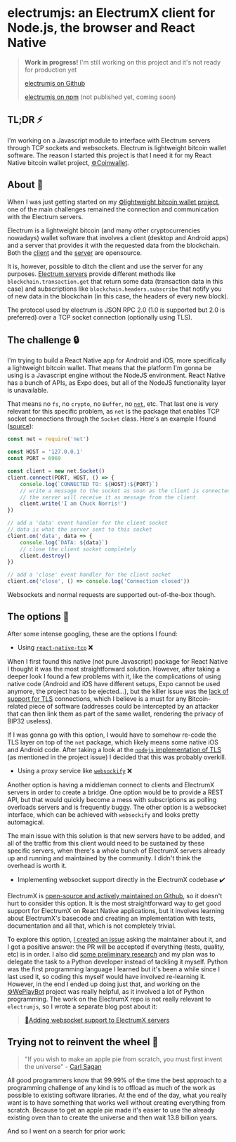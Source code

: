 # electrumjs: an ElectrumX client for Node.js, the browser and React Native

> **Work in progress!** I'm still working on this project and it's not ready for production yet
>
> [electrumjs on Github](https://github.com/DaniGuardiola/electrumjs)
>
> [electrumjs on npm](https://www.npmjs.com/package/electrumjs) (not published yet, coming soon)

## TL;DR ⚡️

I'm working on a Javascript module to interface with Electrum servers through TCP sockets and websockets. Electrum is lightweight bitcoin wallet software. The reason I started this project is that I need it for my React Native bitcoin wallet project, [⚙️Coinwallet](./projects/coinwallet).

## About 📃

When I was just getting started on my [⚙️lightweight bitcoin wallet project](./projects/coinwallet), one of the main challenges remained the connection and communication with the Electrum servers.

Electrum is a lightweight bitcoin (and many other cryptocurrencies nowadays) wallet software that involves a client (desktop and Android apps) and a server that provides it with the requested data from the blockchain. Both the [client](https://github.com/spesmilo/electrum) and the [server](https://github.com/kyuupichan/electrumx) are opensource.

It is, however, possible to ditch the client and use the server for any purposes. [Electrum servers](https://electrumx.readthedocs.io/en/latest/protocol-methods.html) provide different methods like `blockchain.transaction.get` that return some data (transaction data in this case) and subscriptions like `blockchain.headers.subscribe` that notify you of new data in the blockchain (in this case, the headers of every new block).

The protocol used by electrum is JSON RPC 2.0 (1.0 is supported but 2.0 is preferred) over a TCP socket connection (optionally using TLS).

## The challenge 🔒

I'm trying to build a React Native app for Android and iOS, more specifically a lightweight bitcoin wallet. That means that the platform I'm gonna be using is a Javascript engine without the NodeJS environment. React Native has a bunch of APIs, as Expo does, but all of the NodeJS functionality layer is unavailable.

That means no `fs`, no `crypto`, no `Buffer`, no [`net`](https://nodejs.org/api/net.html), etc. That last one is very relevant for this specific problem, as `net` is the package that enables TCP socket connections through the `Socket` class. Here's an example I found ([source](https://www.hacksparrow.com/tcp-socket-programming-in-node-js.html)):

```javascript
const net = require('net')

const HOST = '127.0.0.1'
const PORT = 6969

const client = new net.Socket()
client.connect(PORT, HOST, () => {
    console.log(`CONNECTED TO: ${HOST}:${PORT}`)
    // write a message to the socket as soon as the client is connected
    // the server will receive it as message from the client
    client.write('I am Chuck Norris!')
})

// add a 'data' event handler for the client socket
// data is what the server sent to this socket
client.on('data', data => {
    console.log(`DATA: ${data}`)
    // close the client socket completely
    client.destroy()
})

// add a 'close' event handler for the client socket
client.on('close', () => console.log('Connection closed'))
```

Websockets and normal requests are supported out-of-the-box though.

## The options 🔑

After some intense googling, these are the options I found:

- Using [`react-native-tcp`](https://github.com/PeelTechnologies/react-native-tcp) ❌

When I first found this native (not pure Javascript) package for React Native I thought it was the most straightforward solution. However, after taking a deeper look I found a few problems with it, like the complications of using native code (Android and iOS have different setups, Expo cannot be used anymore, the project has to be ejected...), but the killer issue was the [lack of support for TLS](https://github.com/PeelTechnologies/react-native-tcp/issues/15) connections, which I believe is a must for any Bitcoin-related piece of software (addresses could be intercepted by an attacker that can then link them as part of the same wallet, rendering the privacy of BIP32 useless).

If I was gonna go with this option, I would have to somehow re-code the TLS layer on top of the `net` package, which likely means some native iOS and Android code. After taking a look at the [`nodejs` implementation of TLS](https://github.com/nodejs/node/blob/master/lib/tls.js) (as mentioned in the project issue) I decided that this was probably overkill.

- Using a proxy service like [`websockify`](https://github.com/novnc/websockify) ❌

Another option is having a middleman connect to clients and ElectrumX servers in order to create a bridge. One option would be to provide a REST API, but that would quickly become a mess with subscriptions as polling overloads servers and is frequently buggy. The other option is a websocket interface, which can be achieved with `websockify` and looks pretty automagical.

The main issue with this solution is that new servers have to be added, and all of the traffic from this client would need to be sustained by these specific servers, when there's a whole bunch of ElectrumX servers already up and running and maintained by the community. I didn't think the overhead is worth it.

- Implementing websocket support directly in the ElectrumX codebase ✔️

ElectrumX is [open-source and actively maintained on Github](https://github.com/kyuupichan/electrumx/), so it doesn't hurt to consider this option. It is the most straightforward way to get good support for ElectrumX on React Native applications, but it involves learning about ElectrumX's basecode and creating an implementation with tests, documentation and all that, which is not completely trivial.

To explore this option, [I created an issue](https://github.com/kyuupichan/electrumx/issues/499) asking the maintainer about it, and I got a positive answer: the PR will be accepted if everything (tests, quality, etc) is in order. I also did [some preliminary research](https://gitlab.com/DaniGuardiola/electrum-websocket-demo) and my plan was to delegate the task to a Python developer instead of tackling it myself. Python was the first programming language I learned but it's been a while since I last used it, so coding this myself would have involved re-learning it. However, in the end I ended up doing just that, and working on the [⚙️WePlayBot](./projects/weplaybot) project was really helpful, as it involved a lot of Python programming. The work on the ElectrumX repo is not really relevant to `electrumjs`, so I wrote a separate blog post about it:

> [📝Adding websocket support to ElectrumX servers](./blog/adding-websocket-support-to-electrumx-servers)

## Trying not to reinvent the wheel 🔄

> "If you wish to make an apple pie from scratch, you must first invent the universe" - [Carl Sagan](https://www.youtube.com/watch?v=7s664NsLeFM)

All good programmers know that 99.99% of the time the best approach to a programming challenge of any kind is to offload as much of the work as possible to existing software libraries. At the end of the day, what you really want is to have something that works well without creating everything from scratch. Because to get an apple pie made it's easier to use the already existing oven than to create the universe and then wait 13.8 billion years.

And so I went on a search for prior work: